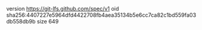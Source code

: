 version https://git-lfs.github.com/spec/v1
oid sha256:4407227e5964dfd4422708fb4aea35134b5e6cc7ca82c1bd559fa03db558db9b
size 649
